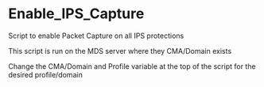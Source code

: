 # Enable_IPS_Capture
Script to enable Packet Capture on all IPS protections

This script is run on the MDS server where they CMA/Domain exists

Change the CMA/Domain and Profile variable at the top of the script for the desired profile/domain
